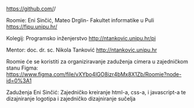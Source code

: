 https://github.com/<username>/<project>

Roomie: Eni Sinčić, Mateo Drglin-
Fakultet informatike u Puli
https://fipu.unipu.hr/

Kolegij: Programsko inženjerstvo
http://ntankovic.unipu.hr/pi

Mentor: doc. dr. sc. Nikola Tanković
http://ntankovic.unipu.hr

Roomie će se koristiti za organiziravanje zaduženja cimera u zajedničkom stanu
Figma: https://www.figma.com/file/vXYbo4lGO8izr4bMx8X1Zb/Roomie?node-id=0%3A1

Zaduženja Eni Sinčić: Zajedničko kreiranje html-a, css-a, i javascript-a te dizajniranje logotipa i zajedničko dizajniranje sučelja
